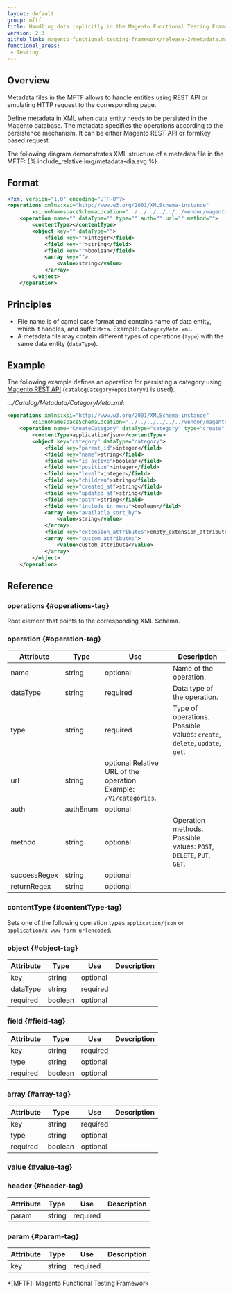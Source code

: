 ```yaml
---
layout: default
group: mftf
title: Handling data implicitly in the Magento Functional Testing Framework
version: 2.3
github_link: magento-functional-testing-framework/release-2/metadata.md
functional_areas:
 - Testing
---
```


## Overview

Metadata files in the MFTF allows to handle entities using REST API or emulating HTTP request to the corresponding page.

Define metadata in XML when data entity needs to be persisted in the Magento database.
The metadata specifies the operations according to the persistence mechanism.
It can be either Magento REST API or formKey based request.

The following diagram demonstrates XML structure of a metadata file in the MFTF:
{% include_relative img/metadata-dia.svg %}

## Format

```xml
<?xml version="1.0" encoding="UTF-8"?>
<operations xmlns:xsi="http://www.w3.org/2001/XMLSchema-instance"
        xsi:noNamespaceSchemaLocation="../../../../../../vendor/magento/magento2-functional-testing-framework/src/Magento/FunctionalTestingFramework/DataGenerator/etc/dataOperation.xsd">
    <operation name="" dataType="" type="" auth="" url="" method="">
        <contentType></contentType>
        <object key="" dataType="">
            <field key="">integer</field>
            <field key="">string</field>
            <field key="">boolean</field>
            <array key="">
                <value>string</value>
            </array>
        </object>
    </operation>
```

## Principles

* File name is of camel case format and contains name of data entity, which it handles, and suffix `Meta`. Example: `CategoryMeta.xml`.
* A metadata file may contain different types of operations (`type`) with the same data entity (`dataType`).

## Example

The following example defines an operation for persisting a category using [Magento REST API] (`catalogCategoryRepositoryV1` is used).

_.../Catalog/Metadata/CategoryMeta.xml_:

```xml
<operations xmlns:xsi="http://www.w3.org/2001/XMLSchema-instance"
        xsi:noNamespaceSchemaLocation="../../../../../../vendor/magento/magento2-functional-testing-framework/src/Magento/FunctionalTestingFramework/DataGenerator/etc/dataOperation.xsd">
    <operation name="CreateCategory" dataType="category" type="create" auth="adminOauth" url="/V1/categories" method="POST">
        <contentType>application/json</contentType>
        <object key="category" dataType="category">
            <field key="parent_id">integer</field>
            <field key="name">string</field>
            <field key="is_active">boolean</field>
            <field key="position">integer</field>
            <field key="level">integer</field>
            <field key="children">string</field>
            <field key="created_at">string</field>
            <field key="updated_at">string</field>
            <field key="path">string</field>
            <field key="include_in_menu">boolean</field>
            <array key="available_sort_by">
                <value>string</value>
            </array>
            <field key="extension_attributes">empty_extension_attribute</field>
            <array key="custom_attributes">
                <value>custom_attribute</value>
            </array>
        </object>
    </operation>
```

## Reference

### operations {#operations-tag}

Root element that points to the corresponding XML Schema.

### operation {#operation-tag}

Attribute|Type|Use|Description
---|---|---|---
name|string|optional|Name of the operation.
dataType|string|required|Data type of the operation.
type|string|required|Type of operations. Possible values: `create`, `delete`, `update`, `get`.
url|string|optional Relative URL of the operation. Example: `/V1/categories`.
auth|authEnum |optional
method|string|optional|Operation methods. Possible values: `POST`, `DELETE`, `PUT`, `GET`.
successRegex|string|optional
returnRegex|string|optional

### contentType {#contentType-tag}

Sets one of the following operation types `application/json` or `application/x-www-form-urlencoded`.

### object {#object-tag}

Attribute|Type|Use|Description
---|---|---|---
key|string|optional
dataType|string|required
required|boolean|optional

### field {#field-tag}

Attribute|Type|Use|Description
---|---|---|---
key|string|required
type|string|optional
required|boolean|optional

### array {#array-tag}

Attribute|Type|Use|Description
---|---|---|---
key|string|required
type|string|optional
required|boolean|optional

### value {#value-tag}

### header {#header-tag}

Attribute|Type|Use|Description
---|---|---|---
param|string|required

### param {#param-tag}

Attribute|Type|Use|Description
---|---|---|---
key|string|required


<!-- LINK DEFINITIONS -->

[Magento REST API]: http://devdocs.magento.com/swagger/index_22.html

*[MFTF]: Magento Functional Testing Framework
